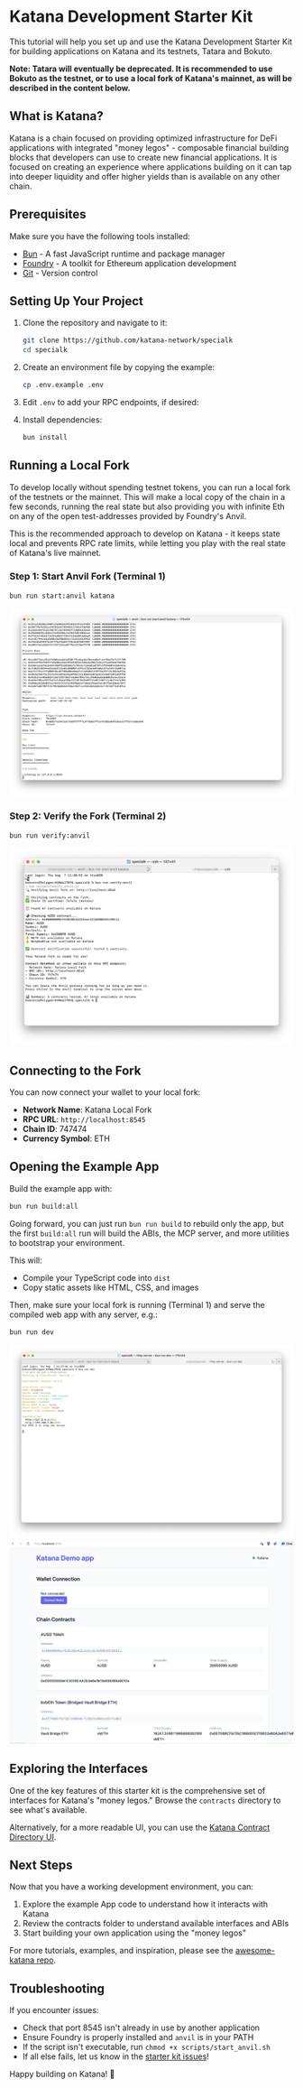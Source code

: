 # Katana Development Starter Kit

This tutorial will help you set up and use the Katana Development Starter Kit
for building applications on Katana and its testnets, Tatara and Bokuto.

**Note: Tatara will eventually be deprecated. It is recommended to use Bokuto as
the testnet, or to use a local fork of Katana's mainnet, as will be described in
the content below.**

## What is Katana?

Katana is a chain focused on providing optimized infrastructure for DeFi
applications with integrated "money legos" - composable financial building
blocks that developers can use to create new financial applications. It is
focused on creating an experience where applications building on it can tap into
deeper liquidity and offer higher yields than is available on any other chain.

## Prerequisites

Make sure you have the following tools installed:

- [Bun](https://bun.sh/) - A fast JavaScript runtime and package manager
- [Foundry](https://book.getfoundry.sh/) - A toolkit for Ethereum application
  development
- [Git](https://git-scm.com/) - Version control

## Setting Up Your Project

1. Clone the repository and navigate to it:

    ```sh
    git clone https://github.com/katana-network/specialk
    cd specialk
    ```

2. Create an environment file by copying the example:

    ```sh
    cp .env.example .env
    ```

3. Edit `.env` to add your RPC endpoints, if desired:

4. Install dependencies:

    ```sh
    bun install
    ```

## Running a Local Fork

To develop locally without spending testnet tokens, you can run a local fork of
the testnets or the mainnet. This will make a local copy of the chain in a few
seconds, running the real state but also providing you with infinite Eth on any
of the open test-addresses provided by Foundry's Anvil.

This is the recommended approach to develop on Katana - it keeps state local and
prevents RPC rate limits, while letting you play with the real state of Katana's
live mainnet.

### Step 1: Start Anvil Fork (Terminal 1)

```sh
bun run start:anvil katana
```

![Anvil Start](anvil_start.png)

### Step 2: Verify the Fork (Terminal 2)

```sh
bun run verify:anvil
```

![Anvil Start](anvil_verify.png)

## Connecting to the Fork

You can now connect your wallet to your local fork:

- **Network Name**: Katana Local Fork
- **RPC URL**: `http://localhost:8545`
- **Chain ID**: 747474
- **Currency Symbol**: ETH

## Opening the Example App

Build the example app with:

```sh
bun run build:all
```

Going forward, you can just run `bun run build` to rebuild only the app,
but the first `build:all` run will build the ABIs, the MCP server,
and more utilities to bootstrap your environment.

This will:

- Compile your TypeScript code into `dist`
- Copy static assets like HTML, CSS, and images

Then, make sure your local fork is running (Terminal 1) and serve the compiled
web app with any server, e.g.:

```sh
bun run dev
```

![Demo app running in terminal](run_dev.png)
![Demo app running in browser](app.png)

## Exploring the Interfaces

One of the key features of this starter kit is the comprehensive set of
interfaces for Katana's "money legos." Browse the `contracts` directory to see
what's available.

Alternatively, for a more readable UI, you can use the
[Katana Contract Directory UI](https://contracts.katana.tools).

## Next Steps

Now that you have a working development environment, you can:

1. Explore the example App code to understand how it interacts with Katana
2. Review the contracts folder to understand available interfaces and ABIs
3. Start building your own application using the "money legos"

For more tutorials, examples, and inspiration, please see the [awesome-katana repo](https://github.com/katana-network/awesome-katana).

## Troubleshooting

If you encounter issues:

- Check that port 8545 isn't already in use by another application
- Ensure Foundry is properly installed and `anvil` is in your PATH
- If the script isn't executable, run `chmod +x scripts/start_anvil.sh`
- If all else fails, let us know in the
  [starter kit issues](https://github.com/katana-network/specialk/issues)!

Happy building on Katana! 🚀
